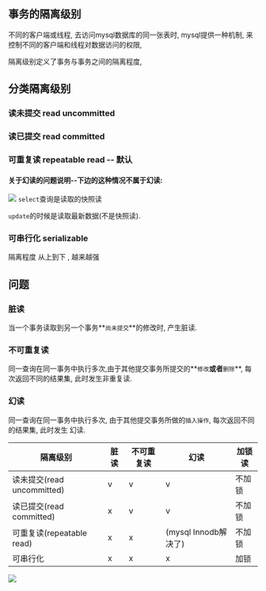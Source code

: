 ## 事务的隔离级别

不同的客户端或线程, 去访问mysql数据库的同一张表时, mysql提供一种机制, 来控制不同的客户端和线程对数据访问的权限, 

隔离级别定义了事务与事务之间的隔离程度, 

## 分类隔离级别

### 读未提交 read uncommitted

### 读已提交 read committed

### 可重复读 repeatable read  -- 默认

#### 关于幻读的问题说明--下边的这种情况不属于幻读:

![](https://ae01.alicdn.com/kf/Ha374a74206ce471381a649f5b2db15e2z.jpg)
`select`查询是读取的快照读

`update`的时候是读取最新数据(不是快照读).

### 可串行化  serializable



隔离程度 从上到下 , 越来越强



## 问题

### 脏读

当一个事务读取到另一个事务**`尚未提交`**的修改时, 产生脏读.

### 不可重复读

同一查询在同一事务中执行多次,由于其他提交事务所提交的**`修改`**或者**`删除`**, 每次返回不同的结果集, 此时发生非重复读.

### 幻读

同一查询在同一事务中执行多次, 由于其他提交事务所做的`插入操作`,  每次返回不同的结果集, 此时发生 幻读. 

| 隔离级别                   | 脏读 | 不可重复读 | 幻读                 | 加锁读 |
| -------------------------- | ---- | ---------- | -------------------- | ------ |
| 读未提交(read uncommitted) | v    | v          | v                    | 不加锁 |
| 读已提交(read committed)   | x    | v          | v                    | 不加锁 |
| 可重复读(repeatable  read) | x    | x          | (mysql Innodb解决了) | 不加锁 |
| 可串行化                   | x    | x          | x                    | 加锁   |

![](https://ae01.alicdn.com/kf/Hd6fb591b6fa7460faa3c2a1bd9c532ccD.jpg)







